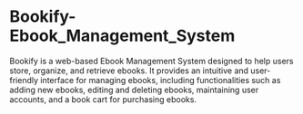 # Bookify-Ebook_Management_System
Bookify is a web-based Ebook Management System designed to help users store, organize, and retrieve ebooks. It provides an intuitive and user-friendly interface for managing ebooks, including functionalities such as adding new ebooks, editing and deleting ebooks, maintaining user accounts, and a book cart for purchasing ebooks.
